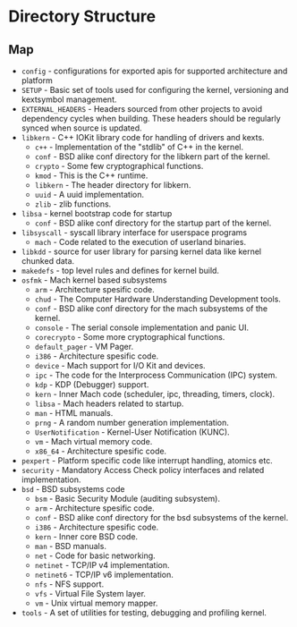 # Directory Structure

## Map

  * `config` - configurations for exported apis for supported architecture and platform
  * `SETUP` - Basic set of tools used for configuring the kernel, versioning and kextsymbol management.
  * `EXTERNAL_HEADERS` - Headers sourced from other projects to avoid dependency cycles when building. These headers should be regularly synced when source is updated.
  * `libkern` - C++ IOKit library code for handling of drivers and kexts.
    * `c++` - Implementation of the "stdlib" of C++ in the kernel.
    * `conf` - BSD alike conf directory for the libkern part of the kernel.
    * `crypto` - Some few cryptographical functions.
    * `kmod` - This is the C++ runtime.
    * `libkern` - The header directory for libkern.
    * `uuid` - A uuid implementation.
    * `zlib` - zlib functions.
  * `libsa` -  kernel bootstrap code for startup
    * `conf` - BSD alike conf directory for the startup part of the kernel.
  * `libsyscall` - syscall library interface for userspace programs
    * `mach` - Code related to the execution of userland binaries.
  * `libkdd` - source for user library for parsing kernel data like kernel chunked data.
  * `makedefs` - top level rules and defines for kernel build.
  * `osfmk` - Mach kernel based subsystems
    * `arm` - Architecture spesific code.
    * `chud` - The Computer Hardware Understanding Development tools.  
    * `conf` - BSD alike conf directory for the mach subsystems of the kernel.
    * `console` - The serial console implementation and panic UI.
    * `corecrypto` - Some more cryptographical functions.
    * `default_pager` - VM Pager.
    * `i386` - Architecture spesific code.
    * `device` - Mach support for I/O Kit and devices.
    * `ipc` - The code for the Interprocess Communication (IPC) system.
    * `kdp` - KDP (Debugger) support.
    * `kern` - Inner Mach code (scheduler, ipc, threading, timers, clock).
    * `libsa` - Mach headers related to startup.
    * `man` - HTML manuals.
    * `prng` - A random number generation implementation.
    * `UserNotification` - Kernel-User Notification (KUNC). 
    * `vm` - Mach virtual memory code.
    * `x86_64` - Architecture spesific code.
  * `pexpert` - Platform specific code like interrupt handling, atomics etc.
  * `security` - Mandatory Access Check policy interfaces and related implementation.
  * `bsd` - BSD subsystems code
    * `bsm` - Basic Security Module (auditing subsystem).
    * `arm` - Architecture spesific code.
    * `conf` - BSD alike conf directory for the bsd subsystems of the kernel.
    * `i386` - Architecture spesific code.
    * `kern` - Inner core BSD code.
    * `man` - BSD manuals.
    * `net` - Code for basic networking.
    * `netinet` - TCP/IP v4 implementation.
    * `netinet6` - TCP/IP v6 implementation.
    * `nfs` - NFS support.
    * `vfs` - Virtual File System layer.
    * `vm` - Unix virtual memory mapper.
  * `tools` - A set of utilities for testing, debugging and profiling kernel.


